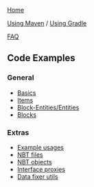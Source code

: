 [Home](https://github.com/tr7zw/Item-NBT-API/wiki)

[Using Maven](https://github.com/tr7zw/Item-NBT-API/wiki/Using-Maven) /
[Using Gradle](https://github.com/tr7zw/Item-NBT-API/wiki/Using-Gradle)

[FAQ](https://github.com/tr7zw/Item-NBT-API/wiki/FAQ)

## Code Examples

### General

* [Basics](https://github.com/tr7zw/Item-NBT-API/wiki/Using-the-NBT-API#basics-overview)
* [Items](https://github.com/tr7zw/Item-NBT-API/wiki/Using-the-NBT-API#working-with-items)
* [Block-Entities/Entities](https://github.com/tr7zw/Item-NBT-API/wiki/Using-the-NBT-API#working-with-(block-)entities)
* [Blocks](https://github.com/tr7zw/Item-NBT-API/wiki/Using-the-NBT-API#working-with-blocks)

### Extras

* [Example usages](https://github.com/tr7zw/Item-NBT-API/wiki/Example-Usages)
* [NBT files](https://github.com/tr7zw/Item-NBT-API/wiki/Using-the-NBT-API#nbt-files)
* [NBT objects](https://github.com/tr7zw/Item-NBT-API/wiki/Using-the-NBT-API#converting-minecraft-objects-to-nbt-and-strings)
* [Interface proxies](https://github.com/tr7zw/Item-NBT-API/wiki/Using-the-NBT-API#interface-proxies)
* [Data fixer utils](https://github.com/tr7zw/Item-NBT-API/wiki/Using-the-NBT-API#data-fixer-utils)

